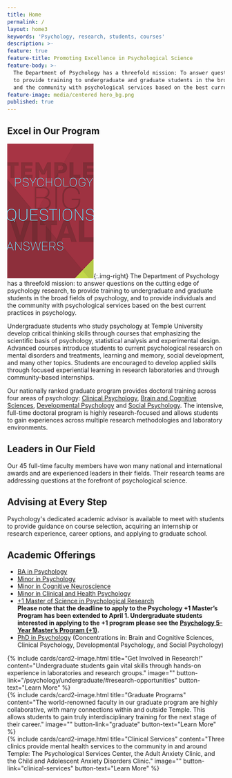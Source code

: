 ```yaml
---
title: Home
permalink: /
layout: home3
keywords: 'Psychology, research, students, courses'
description: >-
feature: true
feature-title: Promoting Excellence in Psychological Science
feature-body: >-
  The Department of Psychology has a threefold mission: To answer questions on the cutting edge of psychology research,
  to provide training to undergraduate and graduate students in the broad fields of psychology, and to provide individuals
  and the community with psychological services based on the best current practices in psychology.
feature-image: media/centered hero_bg.png
published: true
---
```

## Excel in Our Program
[![Psychology Brochure](https://github.com/TULiberalArts/Psychology/blob/master/media/resized%20Brochure%20homepage.png?raw=true)](https://liberalarts.temple.edu/sites/liberalarts/files/TU_Psych_Viewbook_Layout_Final_OFFICIAL%20%281%29.pdf){:.img-right}
The Department of Psychology has a threefold mission: to answer questions on the cutting edge of psychology research, to provide training to undergraduate and graduate students in the broad fields of psychology, and to provide individuals and the community with psychological services based on the best current practices in psychology.

Undergraduate students who study psychology at Temple University develop critical thinking skills through courses that emphasizing the scientific basis of psychology, statistical analysis and experimental design. Advanced courses introduce students to current psychological research on mental disorders and treatments, learning and memory, social development, and many other topics. Students are encouraged to develop applied skills through focused experiential learning in research laboratories and through community-based internships.

Our nationally ranked graduate program provides doctoral training across four areas of psychology: [Clinical Psychology](/psychology/graduate#clinical-psychology/), [Brain and Cognitive Sciences](/psychology/graduate#brain-and-cognitive-sciences/), [Developmental Psychology](/psychology/graduate#developmental-psychology/) and [Social Psychology](/psychology/graduate#social-psychology/). The intensive, full-time doctoral program is highly research-focused and allows students to gain experiences across multiple research methodologies and laboratory environments.

## Leaders in Our Field
Our 45 full-time faculty members have won many national and international awards and are experienced leaders in their fields. Their research teams are addressing questions at the forefront of psychological science.

## Advising at Every Step
Psychology's dedicated academic advisor is available to meet with students to provide guidance on course selection, acquiring an internship or research experience, career options, and applying to graduate school.

## Academic Offerings

- [BA in Psychology](http://bulletin.temple.edu/undergraduate/liberal-arts/psychology/ba-psychology/)
- [Minor in Psychology](http://bulletin.temple.edu/undergraduate/liberal-arts/psychology/minor-psychology/)
- [Minor in Cognitive Neuroscience](http://bulletin.temple.edu/undergraduate/liberal-arts/psychology/minor-cognitive-neuroscience/)
- [Minor in Clinical and Health Psychology](http://bulletin.temple.edu/undergraduate/liberal-arts/psychology/minor-clinical-health-psychology/)
- [+1 Master of Science in Psychological Research](/psychology/undergraduate/#psychology-5-year-masters-program-1)<br/>
**Please note that the deadline to apply to the Psychology +1 Master’s Program has been extended to April 1. Undergraduate students interested in applying to the +1 program please see the [Psychology 5-Year Master’s Program (+1)](http://www.cla.temple.edu/psychology/undergraduate/#psychology-5-year-masters-program-1).** 
- [PhD in Psychology](http://bulletin.temple.edu/graduate/scd/cla/psychology-phd/) (Concentrations in: Brain and Cognitive Sciences, Clinical Psychology, Developmental Psychology, and Social Psychology)

<div class="row row-wide">
  <div class="col m12 l4">{% include cards/card2-image.html 
    title="Get Involved in Research!" 
    content="Undergraduate students gain vital skills through hands-on experience in laboratories and research groups." 
    image="" 
    button-link="/psychology/undergraduate/#research-opportunities" 
    button-text="Learn More" %}
  </div>
  <div class="row row-wide">
    <div class="col m12 l4">{% include cards/card2-image.html 
      title="Graduate Programs" 
      content="The world-renowned faculty in our graduate program are highly collaborative, with many connections within and outside Temple. This allows students to gain truly interdisciplinary training for the next stage of their career." 
      image="" 
      button-link="graduate" 
      button-text="Learn More" %}
    </div>
    <div class="row row-wide">
      <div class="col m12 l4">{% include cards/card2-image.html 
        title="Clinical Services" 
        content="Three clinics provide mental health services to the community in and around Temple: The Psychological Services Center, the Adult Anxiety Clinic, and the Child and Adolescent Anxiety Disorders Clinic." 
        image="" 
        button-link="clinical-services" 
        button-text="Learn More" %}
      </div>
</div>
